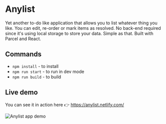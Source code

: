 # Anylist

Yet another to-do like application that allows you to list whatever thing you like. You can edit, re-order or mark items as resolved. No back-end required since it's using local storage to store your data. Simple as that.
Built with Parcel and React.

## Commands

- `npm install` - to install
- `npm run start` - to run in dev mode
- `npm run build` - to build

## Live demo

You can see it in action here 👉 https://anylist.netlify.com/

![Anylist app demo](https://thumbs.gfycat.com/AgitatedMeaslyAdeliepenguin-small.gif)
